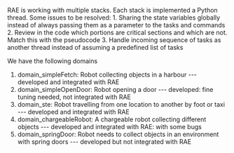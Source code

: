 RAE is working with multiple stacks. Each stack is implemented a Python thread.
Some issues to be resolved:
    1. Sharing the state variables globally instead of always passing them as a parameter to the tasks and commands
    2. Review in the code which portions are critical sections and which are not. Match this with the pseudocode
    3. Handle incoming sequence of tasks as another thread instead of assuming a predefined list of tasks

We have the following domains

1. domain_simpleFetch: Robot collecting objects in a harbour
   --- developed and integrated with RAE
2. domain_simpleOpenDoor: Robot opening a door
   --- developed: fine tuning needed, not integrated with RAE
3. domain_ste: Robot travelling from one location to another by foot or taxi
   --- developed and integrated with RAE
4. domain_chargeableRobot: A chargeable robot collecting different objects
   --- developed and integrated with RAE: with some bugs
5. domain_springDoor: Robot needs to collect objects in an environment with spring doors
   --- developed but not integrated with RAE

